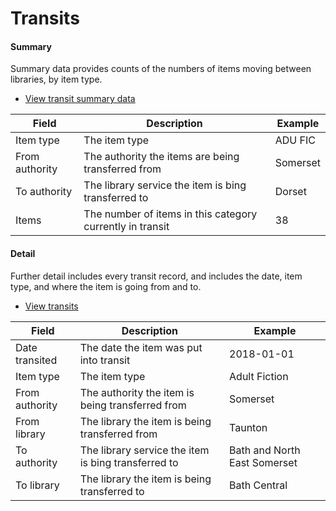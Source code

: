Transits
========

#### Summary

Summary data provides counts of the numbers of items moving between libraries, by item type.

- [View transit summary data](https://github.com/LibrariesWest/opendata/blob/master/movement/transits_summary.csv)

| Field | Description | Example |
| ----- | ----------- | ------- |
| Item type | The item type | ADU FIC |
| From authority | The authority the items are being transferred from | Somerset |
| To authority | The library service the item is bing transferred to | Dorset |
| Items | The number of items in this category currently in transit | 38  |

#### Detail

Further detail includes every transit record, and includes the date, item type, and where the item is going from and to.

- [View transits](https://github.com/LibrariesWest/opendata/blob/master/movement/transits.csv)

| Field | Description | Example |
| ----- | ----------- | ------- |
| Date transited | The date the item was put into transit | 2018-01-01 |
| Item type | The item type | Adult Fiction |
| From authority | The authority the item is being transferred from | Somerset |
| From library | The library the item is being transferred from | Taunton |
| To authority | The library service the item is bing transferred to | Bath and North East Somerset |
| To library | The library the item is being transferred to | Bath Central |
